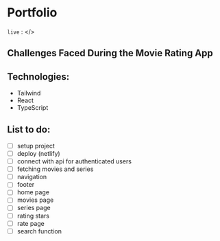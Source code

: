 # Portfolio

`live` : </>

## Challenges Faced During the Movie Rating App

## Technologies:

- Tailwind
- React
- TypeScript

## List to do:

- [ ] setup project
- [ ] deploy (netlify)
- [ ] connect with api for authenticated users
- [ ] fetching movies and series
- [ ] navigation
- [ ] footer
- [ ] home page
- [ ] movies page
- [ ] series page
- [ ] rating stars
- [ ] rate page
- [ ] search function
